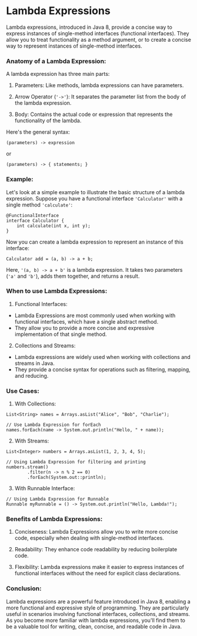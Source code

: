 # Lambda Expressions

Lambda expressions, introduced in Java 8, provide a concise way to express instances of
single-method interfaces (functional interfaces). They allow you to treat functionality as a
method argument, or to create a concise way to represent instances of single-method interfaces.

### Anatomy of a Lambda Expression:

A lambda expression has three main parts:

1. Parameters:
Like methods, lambda expressions can have parameters.

2. Arrow Operator (`'->'`):
It separates the parameter list from the body of the lambda expression.

3. Body:
Contains the actual code or expression that represents the functionality of the lambda.

Here's the general syntax:
```
(parameters) -> expression
```
or
```
(parameters) -> { statements; }
```

### Example:

Let's look at a simple example to illustrate the basic structure of a lambda expression.
Suppose you have a functional interface `'Calculator'` with a single method `'calculate'`:
```
@FunctionalInterface
interface Calculator {
    int calculate(int x, int y);
}
```
Now you can create a lambda expression to represent an instance of this interface:
```
Calculator add = (a, b) -> a + b;
```
Here, `'(a, b) -> a + b'` is a lambda expression. It takes two parameters (`'a'` and `'b'`),
adds them together, and returns a result.

### When to use Lambda Expressions:

1. Functional Interfaces:
- Lambda Expressions are most commonly used when working with functional interfaces, which
have a single abstract method.
- They allow you to provide a more concise and expressive implementation of that single
method.

2. Collections and Streams:
- Lambda expressions are widely used when working with collections and streams in Java.
- They provide a concise syntax for operations such as filtering, mapping, and reducing.

### Use Cases:

1. With Collections:
```
List<String> names = Arrays.asList("Alice", "Bob", "Charlie");

// Use Lambda Expression for forEach
names.forEach(name -> System.out.println("Hello, " + name));
```

2. With Streams:
```
List<Integer> numbers = Arrays.asList(1, 2, 3, 4, 5);

// Using Lambda Expression for filtering and printing
numbers.stream()
        .filter(n -> n % 2 == 0)
        .forEach(System.out::println);
```

3. With Runnable Interface:
```
// Using Lambda Expression for Runnable
Runnable myRunnable = () -> System.out.println("Hello, Lambda!");
```

### Benefits of Lambda Expressions:

1. Conciseness:
Lambda Expressions allow you to write more concise code, especially when dealing with
single-method interfaces.

2. Readability:
They enhance code readability by reducing boilerplate code.

3. Flexibility:
Lambda expressions make it easier to express instances of functional interfaces without the
need for explicit class declarations.

### Conclusion:

Lambda expressions are a powerful feature introduced in Java 8, enabling a more functional
and expressive style of programming. They are particularly useful in scenarios involving
functional interfaces, collections, and streams. As you become more familiar with lambda
expressions, you'll find them to be a valuable tool for writing, clean, concise, and
readable code in Java.
